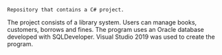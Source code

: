     Repository that contains a C# project. 

The project consists of a library system. Users can manage books, customers, borrows and fines. The program uses an Oracle database developed with SQLDeveloper. Visual Studio 2019 was used to create the program.
